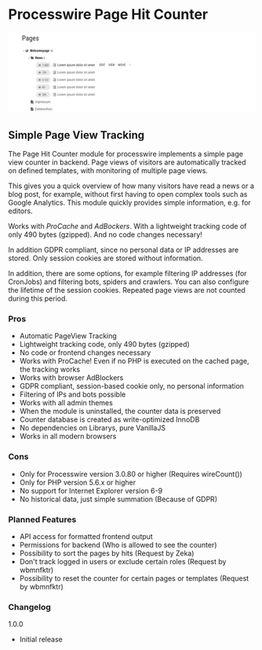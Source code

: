 # Processwire Page Hit Counter
![alt text](https://github.com/FlipZoomMedia/RepoAssets/blob/master/pagehitcounter-example.png)
## Simple Page View Tracking

The Page Hit Counter module for processwire implements a simple page view counter in backend. Page views of visitors are automatically tracked on defined templates, with monitoring of multiple page views.

This gives you a quick overview of how many visitors have read a news or a blog post, for example, without first having to open complex tools such as Google Analytics. This module quickly provides simple information, e.g. for editors.

Works with *ProCache* and *AdBockers*. With a lightweight tracking code of only 490 bytes (gzipped). And no code changes necessary!

In addition GDPR compliant, since no personal data or IP addresses are stored. Only session cookies are stored without information.

In addition, there are some options, for example filtering IP addresses (for CronJobs) and filtering bots, spiders and crawlers. You can also configure the lifetime of the session cookies. Repeated page views are not counted during this period.

### Pros
- Automatic PageView Tracking
- Lightweight tracking code, only 490 bytes (gzipped)
- No code or frontend changes necessary
- Works with ProCache! Even if no PHP is executed on the cached page, the tracking works
- Works with browser AdBlockers
- GDPR compliant, session-based cookie only, no personal information
- Filtering of IPs and bots possible
- Works with all admin themes
- When the module is uninstalled, the counter data is preserved
- Counter database is created as write-optimized InnoDB
- No dependencies on Librarys, pure VanillaJS
- Works in all modern browsers

### Cons
- Only for Processwire version 3.0.80 or higher (Requires wireCount())
- Only for PHP version 5.6.x or higher
- No support for Internet Explorer version 6-9
- No historical data, just simple summation (Because of GDPR)

### Planned Features
- API access for formatted frontend output
- Permissions for backend (Who is allowed to see the counter)
- Possibility to sort the pages by hits (Request by Zeka)
- Don't track logged in users or exclude certain roles (Request by wbmnfktr)
- Possibility to reset the counter for certain pages or templates (Request by wbmnfktr)

### Changelog
1.0.0
- Initial release
